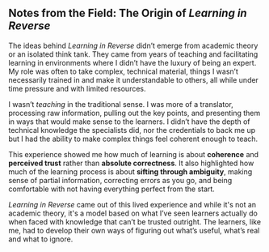 ## Notes from the Field: The Origin of *Learning in Reverse*

The ideas behind *Learning in Reverse* didn’t emerge from academic theory or an isolated think tank. They came from years of teaching and facilitating learning in environments where I didn’t have the luxury of being an expert. My role was often to take complex, technical material, things I wasn’t necessarily trained in and make it understandable to others, all while under time pressure and with limited resources. 

I wasn’t *teaching* in the traditional sense. I was more of a translator, processing raw information, pulling out the key points, and presenting them in ways that would make sense to the learners. I didn’t have the depth of technical knowledge the specialists did, nor the credentials to back me up but I had the ability to make complex things feel coherent enough to teach. 

This experience showed me how much of learning is about **coherence** and **perceived trust** rather than **absolute correctness**. It also highlighted how much of the learning process is about **sifting through ambiguity**, making sense of partial information, correcting errors as you go, and being comfortable with not having everything perfect from the start.

*Learning in Reverse* came out of this lived experience and while it's not an academic theory, it's a model based on what I’ve seen learners actually do when faced with knowledge that can’t be trusted outright. The learners, like me, had to develop their own ways of figuring out what’s useful, what’s real and what to ignore. 
